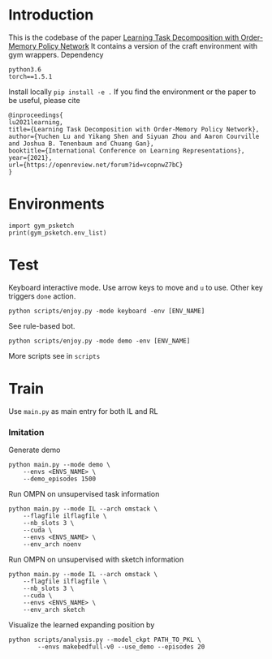 # Introduction
This is the codebase of the paper 
[Learning Task Decomposition with Order-Memory Policy Network](https://openreview.net/forum?id=vcopnwZ7bC)
It contains a version of the craft environment with gym wrappers.
Dependency
```
python3.6
torch==1.5.1
```
Install locally `pip install -e .` If you find the environment or the paper to be useful, please cite
```
@inproceedings{
lu2021learning,
title={Learning Task Decomposition with Order-Memory Policy Network},
author={Yuchen Lu and Yikang Shen and Siyuan Zhou and Aaron Courville and Joshua B. Tenenbaum and Chuang Gan},
booktitle={International Conference on Learning Representations},
year={2021},
url={https://openreview.net/forum?id=vcopnwZ7bC}
}
```
# Environments
```
import gym_psketch
print(gym_psketch.env_list)
```

# Test
Keyboard interactive mode. Use arrow keys to move and `u` to use. Other key triggers `done` action.
```
python scripts/enjoy.py -mode keyboard -env [ENV_NAME]
```

See rule-based bot.
```
python scripts/enjoy.py -mode demo -env [ENV_NAME]
```
More scripts see in `scripts`

# Train
Use ``main.py`` as main entry for both IL and RL
### Imitation
Generate demo
```
python main.py --mode demo \
	--envs <ENVS_NAME> \
	--demo_episodes 1500
```
Run OMPN on unsupervised task information
```
python main.py --mode IL --arch omstack \
	--flagfile ilflagfile \ 
	--nb_slots 3 \
	--cuda \
	--envs <ENVS_NAME> \
	--env_arch noenv
``` 
Run OMPN on unsupervised with sketch information
```
python main.py --mode IL --arch omstack \
	--flagfile ilflagfile \ 
	--nb_slots 3 \
	--cuda \
	--envs <ENVS_NAME> \
	--env_arch sketch
``` 
Visualize the learned expanding position by
```
python scripts/analysis.py --model_ckpt PATH_TO_PKL \
        --envs makebedfull-v0 --use_demo --episodes 20
```
